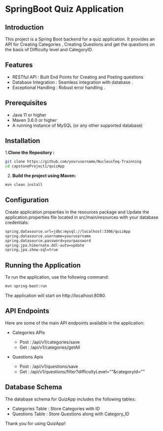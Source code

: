 # SpringBoot Quiz Application #

## Introduction ##
This project is a Spring Boot backend for a quiz application. It provides an API for Creating Categories , Creating Questions 
and get the questions on the basis of Difficulty level and CategoryID.

## Features ##

- RESTful API : Built End Points for Creating and Posting questions 
- Database Integration : Seamless integration with database .
- Exceptional Handling : Robust error handling .

## Prerequisites ##

* Java 11 or higher
* Maven 3.6.0 or higher
* A running instance of MySQL (or any other supported database)

## Installation ##

1.**Clone the  Repository :**
```sh
git clone https://github.com/yourusername/NucleusTeq-Trainning 
cd capstoneProject1/quizApp
```
2. **Build the project using Maven:**
```sh
mvn clean install

```

## Configuration ##
Create application.properties in the resources package and 
Update the application.properties file located in src/main/resources with your database credentials:
```sh
spring.datasource.url=jdbc:mysql://localhost:3306/quizApp
spring.datasource.username=yourusername
spring.datasource.password=yourpassword
spring.jpa.hibernate.ddl-auto=update
spring.jpa.show-sql=true

```
## Running the Application ##
To run the application, use the following command:
```sh
mvn spring-boot:run

```
The application will start on http://localhost:8080.

## API Endpoints ##
Here are some of the main API endpoints available in the application:

* Categories APIs
   * Post : /api/v1/categories/save
   * Get  : /api/v1/categories/getAll

* Questions Apis
   * Post : /api/v1/questions/save
   * Get : /api/v1/questions/filter?difficultyLevel=""&categoryId=""


## Database Schema ##
The database schema for QuizApp includes the following tables:
* Categories Table : Store Categories with ID
* Questions Table : Store Questions along with Category_ID

 
Thank you for using QuizApp!



